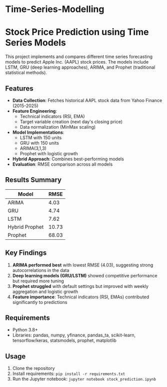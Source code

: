 # Time-Series-Modelling
# Stock Price Prediction using Time Series Models

This project implements and compares different time series forecasting models to predict Apple Inc. (AAPL) stock prices. The models include LSTM, GRU (deep learning approaches), ARIMA, and Prophet (traditional statistical methods).

## Features

- **Data Collection**: Fetches historical AAPL stock data from Yahoo Finance (2015-2025)
- **Feature Engineering**:
  - Technical indicators (RSI, EMA)
  - Target variable creation (next day's closing price)
  - Data normalization (MinMax scaling)
- **Model Implementations**:
  - LSTM with 150 units
  - GRU with 150 units
  - ARIMA(3,1,3)
  - Prophet with logistic growth
- **Hybrid Approach**: Combines best-performing models
- **Evaluation**: RMSE comparison across all models

## Results Summary

| Model          | RMSE   |
|----------------|--------|
| ARIMA          | 4.03   |
| GRU            | 4.74   |
| LSTM           | 7.62   |
| Hybrid Prophet | 10.73  |
| Prophet        | 68.03  |

## Key Findings

1. **ARIMA performed best** with lowest RMSE (4.03), suggesting strong autocorrelations in the data
2. **Deep learning models (GRU/LSTM)** showed competitive performance but required more tuning
3. **Prophet struggled** with default settings but improved with weekly aggregation and logistic growth
4. **Feature importance**: Technical indicators (RSI, EMAs) contributed significantly to predictions

## Requirements

- Python 3.8+
- Libraries:
pandas,
numpy,
yfinance,
pandas_ta,
scikit-learn,
tensorflow/keras,
statsmodels,
prophet,
matplotlib


## Usage

1. Clone the repository
2. Install requirements: `pip install -r requirements.txt`
3. Run the Jupyter notebook: `jupyter notebook stock_prediction.ipynb`


